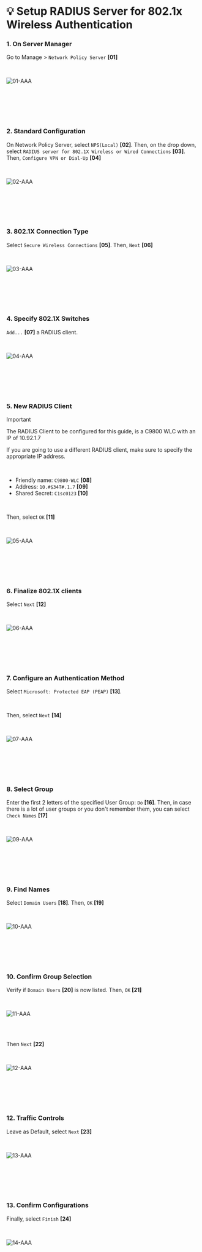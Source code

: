 
<!-- Your monitor number = #$34T# -->

# 💡 Setup RADIUS Server for 802.1x Wireless Authentication

### 1. On Server Manager
Go to Manage > `Network Policy Server` __[01]__

<br>

![01-AAA](<img/AAA-01.png>)

&nbsp;
---
&nbsp;


### 2. Standard Configuration
On Network Policy Server, select `NPS(Local)` __[02]__. Then, on the drop down, select `RADIUS server for 802.1X Wireless or Wired Connections` __[03]__. Then, `Configure VPN or Dial-Up` __[04]__

<br>

![02-AAA](<img/AAA-02.png>)

&nbsp;
---
&nbsp;

### 3. 802.1X Connection Type
Select `Secure Wireless Connections` __[05]__. Then, `Next` __[06]__

<br>

![03-AAA](<img/AAA-03.png>)

&nbsp;
---
&nbsp;

### 4. Specify 802.1X Switches
`Add...` __[07]__ a RADIUS client.

<br>

![04-AAA](<img/AAA-04.png>)

&nbsp;
---
&nbsp;

### 5. New RADIUS Client
> [!IMPORTANT]
> The RADIUS Client to be configured for this guide, is a C9800 WLC with an IP of 10.92.1.7
>  
> If you are going to use a different RADIUS client, make sure to specify the appropriate IP address.

<br>

- Friendly name: `C9800-WLC` __[08]__  
- Address: `10.#$34T#.1.7` __[09]__
- Shared Secret: `C1sc0123` __[10]__

<br>

Then, select `OK` __[11]__

<br>

![05-AAA](<img/AAA-05.png>)

&nbsp;
---
&nbsp;

### 6. Finalize 802.1X clients
Select `Next` __[12]__

<br>

![06-AAA](<img/AAA-06.png>)

&nbsp;
---
&nbsp;

### 7. Configure an Authentication Method
Select `Microsoft: Protected EAP (PEAP)` __[13]__.  

<br>

Then, select `Next` __[14]__

<br>

![07-AAA](<img/AAA-07.png>)

&nbsp;
---
&nbsp;

### 8. Select Group
Enter the first 2 letters of the specified User Group: `Do` __[16]__. Then, in case there is a lot of user groups or you don't remember them, you can select `Check Names` __[17]__

<br>

![09-AAA](<img/AAA-09.png>)

&nbsp;
---
&nbsp;

### 9. Find Names
Select `Domain Users` __[18]__. Then, `OK` __[19]__

<br>

![10-AAA](<img/AAA-10.png>)

&nbsp;
---
&nbsp;

### 10. Confirm Group Selection
Verify if `Domain Users` __[20]__ is now listed. Then, `OK` __[21]__

<br>

![11-AAA](<img/AAA-11.png>)

<br>
<br>

Then `Next` __[22]__

<br>

![12-AAA](<img/AAA-12.png>)

&nbsp;
---
&nbsp;

### 12. Traffic Controls
Leave as Default, select `Next` __[23]__

<br>

![13-AAA](<img/AAA-13.png>)

&nbsp;
---
&nbsp;

### 13. Confirm Configurations
Finally, select `Finish` __[24]__

<br>

![14-AAA](<img/AAA-14.png>)

